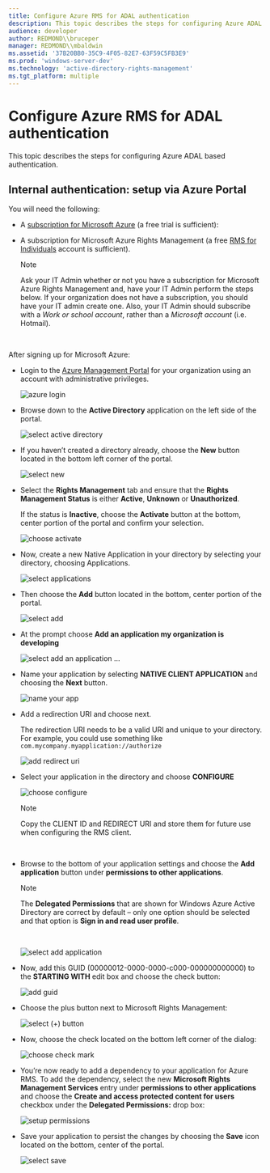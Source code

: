 ```yaml
---
title: Configure Azure RMS for ADAL authentication
description: This topic describes the steps for configuring Azure ADAL based authentication.
audience: developer
author: REDMOND\\bruceper
manager: REDMOND\\mbaldwin
ms.assetid: '37B20BB0-35C9-4F05-82E7-63F59C5FB3E9'
ms.prod: 'windows-server-dev'
ms.technology: 'active-directory-rights-management'
ms.tgt_platform: multiple
---
```


# Configure Azure RMS for ADAL authentication

This topic describes the steps for configuring Azure ADAL based authentication.

## Internal authentication: setup via Azure Portal

You will need the following:

-   A [subscription for Microsoft Azure](https://azure.microsoft.com/) (a free trial is sufficient):
-   A subscription for Microsoft Azure Rights Management (a free [RMS for Individuals](https://technet.microsoft.com/library/dn592127.aspx) account is sufficient).

    > [!Note]  
    > Ask your IT Admin whether or not you have a subscription for Microsoft Azure Rights Management and, have your IT Admin perform the steps below. If your organization does not have a subscription, you should have your IT admin create one. Also, your IT Admin should subscribe with a *Work or school account*, rather than a *Microsoft account* (i.e. Hotmail).

     

After signing up for Microsoft Azure:

-   Login to the [Azure Management Portal](https://manage.windowsazure.com) for your organization using an account with administrative privileges.

    ![azure login](../images/azureportallogin.png)

-   Browse down to the **Active Directory** application on the left side of the portal.

    ![select active directory](../images/azureadpick.png)

-   If you haven’t created a directory already, choose the **New** button located in the bottom left corner of the portal.

    ![select new](../images/azurenewbtn.png)

-   Select the **Rights Management** tab and ensure that the **Rights Management Status** is either **Active**, **Unknown** or **Unauthorized**.

    If the status is **Inactive**, choose the **Activate** button at the bottom, center portion of the portal and confirm your selection.

    ![choose activate](../images/rmtab.png)

-   Now, create a new Native Application in your directory by selecting your directory, choosing Applications.

    ![select applications](../images/createnativeapp.png)

-   Then choose the **Add** button located in the bottom, center portion of the portal.

    ![select add](../images/addappbtn.png)

-   At the prompt choose **Add an application my organization is developing**

    ![select add an application ...](../images/addanapppick.png)

-   Name your application by selecting **NATIVE CLIENT APPLICATION** and choosing the **Next** button.

    ![name your app](../images/tellusinput.png)

-   Add a redirection URI and choose next.

    The redirection URI needs to be a valid URI and unique to your directory. For example, you could use something like `com.mycompany.myapplication://authorize`

    ![add redirect uri](../images/redirecturi.png)

-   Select your application in the directory and choose **CONFIGURE**

    ![choose configure](../images/configyourapp.png)

    > [!Note]  
    > Copy the CLIENT ID and REDIRECT URI and store them for future use when configuring the RMS client.

     

-   Browse to the bottom of your application settings and choose the **Add application** button under **permissions to other applications**.

    > [!Note]  
    > The **Delegated Permissions** that are shown for Windows Azure Active Directory are correct by default – only one option should be selected and that option is **Sign in and read user profile**.

     

    ![select add application](../images/permissionstootherbtn.png)

-   Now, add this GUID (00000012-0000-0000-c000-000000000000) to the **STARTING WITH** edit box and choose the check button:

    ![add guid](../images/addguid.png)

-   Choose the plus button next to Microsoft Rights Management:

    ![select (+) button](../images/chooseplusbtn.png)

-   Now, choose the check located on the bottom left corner of the dialog:

    ![choose check mark](../images/choosecheck.png)

-   You’re now ready to add a dependency to your application for Azure RMS. To add the dependency, select the new **Microsoft Rights Management Services** entry under **permissions to other applications** and choose the **Create and access protected content for users** checkbox under the **Delegated Permissions:** drop box:

    ![setup permissions](../images/adddependency.png)

-   Save your application to persist the changes by choosing the **Save** icon located on the bottom, center of the portal.

    ![select save](../images/saveapplication.png)

 

 




